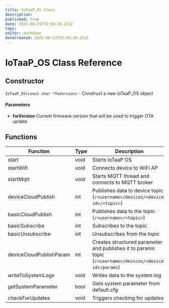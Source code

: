 ```yaml
---
title: IoTaaP_OS Class
description: 
published: true
date: 2023-06-23T15:50:19.211Z
tags: 
editor: markdown
dateCreated: 2023-06-23T15:50:19.211Z
---
```


# IoTaaP_OS Class Reference

## Constructor

`IoTaaP_OS(const char *fwVersion)`  - Construct a new IoTaaP_OS object

#### Parameters

- **fwVersion** Current firmware version that will be used to trigger OTA update

## Functions

| **Function**            | **Type** | **Description**                                                                                          |
| ----------------------- | -------- | -------------------------------------------------------------------------------------------------------- |
| start                   | void     | Starts IoTaaP OS                                                                                         |
| startWifi               | void     | Connects device to WiFi AP                                                                               |
| startMqtt               | void     | Starts MQTT thread and connects to MQTT broker                                                           |
| deviceCloudPublish      | int      | Publishes data to device topic (`/<username>/devices/<device-id>/<topic>`)                               |
| basicCloudPublish       | int      | Publishes data to the topic (`/<username>/<topic>`)                                                      |
| basicSubscribe          | int      | Subscribes to the topic                                                                                  |
| basicUnsubscribe        | int      | Unsubscribes from the topic                                                                              |
| deviceCloudPublishParam | int      | Creates structured parameter and publishes it to params topic (`/<username>/devices/<device-id>/params`) |
| writeToSystemLogs       | void     | Writes data to the system log                                                                            |
| getSystemParameter      | bool     | Gets system parameter from default.cfg                                                                   |
| checkForUpdates         | void     | Triggers checking for updates                                                                            |